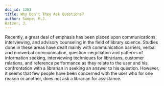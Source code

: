 ```yaml
---
doc_id: 1263
title: Why Don't They Ask Questions?
author: Swope, M.J.
Katzer, J.
---
```


Recently, a great deal of emphasis has been placed upon communications, 
interviewing, and advisory counseling in the field of library
science.  Studies done in these areas have dealt mainly with communication 
barriers, verbal and nonverbal communication, question-negotiation
and patterns of information seeking, interviewing techniques for librarians, 
customer relations, and reference performance as they relate to the
user and his confrontation with a librarian in seeking an answer to his 
question.  However, it seems that few people have been concerned
with the user who for one reason or another, does not ask a librarian for 
assistance.